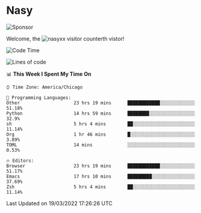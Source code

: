 # Nasy

<!--
<p align="center">
<img height="200" src="https://github-readme-stats.vercel.app/api?username=nasyxx&count_private=true&show_icons=true&theme=dracula&include_all_commits=true"/>
<img height="200" src="https://github-readme-stats.vercel.app/api/top-langs/?username=nasyxx&theme=dracula&hide=html,jupyter+notebook&count_private=true&show_icons=true"/>
</p>

  
----------------
-->

![Sponsor](https://img.shields.io/static/v1.svg?label=Sponsor&message=%E2%9D%A4&logo=GitHub&style=flat&color=pink)
 
Welcome, the ![nasyxx visitor counter](https://count.getloli.com/get/@nasyxx?theme=rule34)th vistor!
 
<!--START_SECTION:waka-->
![Code Time](http://img.shields.io/badge/Code%20Time-2%2C057%20hrs%2016%20mins-blue)

![Lines of code](https://img.shields.io/badge/From%20Hello%20World%20I%27ve%20Written-5%20Million%20lines%20of%20code-blue)

📊 **This Week I Spent My Time On** 

```text
⌚︎ Time Zone: America/Chicago

💬 Programming Languages: 
Other                    23 hrs 19 mins      ████████████░░░░░░░░░░░░░   51.18% 
Python                   14 hrs 59 mins      ████████░░░░░░░░░░░░░░░░░   32.9% 
sh                       5 hrs 4 mins        ██░░░░░░░░░░░░░░░░░░░░░░░   11.14% 
Org                      1 hr 46 mins        █░░░░░░░░░░░░░░░░░░░░░░░░   3.89% 
TOML                     14 mins             ░░░░░░░░░░░░░░░░░░░░░░░░░   0.53%

🔥 Editors: 
Browser                  23 hrs 19 mins      ████████████░░░░░░░░░░░░░   51.17% 
Emacs                    17 hrs 10 mins      █████████░░░░░░░░░░░░░░░░   37.69% 
Zsh                      5 hrs 4 mins        ██░░░░░░░░░░░░░░░░░░░░░░░   11.14%

```


 Last Updated on 19/03/2022 17:26:26 UTC
<!--END_SECTION:waka-->

<!-- ![visitors](https://visitor-badge.laobi.icu/badge?page_id=nasyxx.nasyxx) -->
